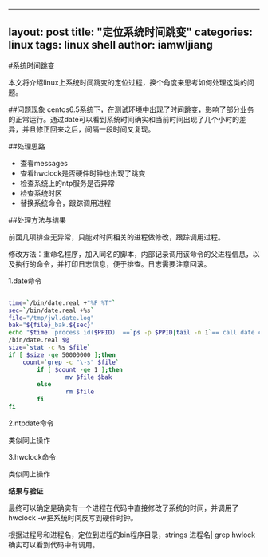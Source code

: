
---
layout: post
title:  "定位系统时间跳变"
categories: linux
tags:  linux shell 
author: iamwljiang
---

#系统时间跳变

本文将介绍linux上系统时间跳变的定位过程，换个角度来思考如何处理这类的问题。

##问题现象
centos6.5系统下，在测试环境中出现了时间跳变，影响了部分业务的正常运行。通过date可以看到系统时间确实和当前时间出现了几个小时的差异，并且修正回来之后，间隔一段时间又复现。

##处理思路
* 查看messages
* 查看hwclock是否硬件时钟也出现了跳变
* 检查系统上的ntp服务是否异常
* 检查系统时区
* 替换系统命令，跟踪调用进程


##处理方法与结果

前面几项排查无异常，只能对时间相关的进程做修改，跟踪调用过程。

修改方法：重命名程序，加入同名的脚本，内部记录调用该命令的父进程信息，以及执行的命令，并打印日志信息，便于排查。日志需要注意回滚。


1.date命令



```bash

time=`/bin/date.real +"%F %T"`
sec=`/bin/date.real +%s`
file="/tmp/jwl.date.log"
bak="${file}_bak.${sec}"
echo "$time  process id($PPID)  ==`ps -p $PPID|tail -n 1`== call date cmd:[$0 $@]" >> $file
/bin/date.real $@
size=`stat -c %s $file`
if [ $size -ge 50000000 ];then
    count=`grep -c "\-s" $file`
		if [ $count -ge 1 ];then
				mv $file $bak
		else
				rm $file
		fi
fi
```


2.ntpdate命令

类似同上操作

3.hwclock命令

类似同上操作


**结果与验证**

最终可以确定是确实有一个进程在代码中直接修改了系统的时间，并调用了hwclock -w把系统时间反写到硬件时钟。

根据进程号和进程名，定位到进程的bin程序目录，strings 进程名| grep hwlock 确实可以看到代码中有调用。